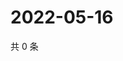 # 2022-05-16

共 0 条

<!-- BEGIN WEIBO -->
<!-- 最后更新时间 Mon May 16 2022 20:27:40 GMT+0800 (China Standard Time) -->

<!-- END WEIBO -->
